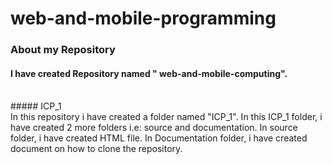 # web-and-mobile-programming
### About my Repository
#### I have created Repository named " web-and-mobile-computing".
<br>
##### ICP_1
<br>
In this repository i have created a folder named "ICP_1".
In this ICP_1 folder, i have created 2 more folders i.e: source and documentation.
In source folder, i have created HTML file.
In Documentation folder, i have created document on how to clone the repository.
